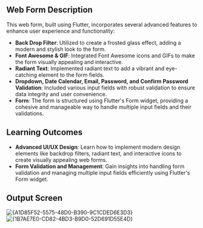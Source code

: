 ## Web Form Description

This web form, built using Flutter, incorporates several advanced features to enhance user experience and functionality:
- **Back Drop Filter**: Utilized to create a frosted glass effect, adding a modern and stylish look to the form.
- **Font Awesome & GIF**: Integrated Font Awesome icons and GIFs to make the form visually appealing and interactive.
- **Radiant Text**: Implemented radiant text to add a vibrant and eye-catching element to the form fields.
- **Dropdown, Date Calendar, Email, Password, and Confirm Password Validation**: Included various input fields with robust validation to ensure data integrity and user convenience.
- **Form**: The form is structured using Flutter's Form widget, providing a cohesive and manageable way to handle multiple input fields and their validations.

## Learning Outcomes

- **Advanced UI/UX Design**: Learn how to implement modern design elements like backdrop filters, radiant text, and interactive icons to create visually appealing web forms.
- **Form Validation and Management**: Gain insights into handling form validation and managing multiple input fields efficiently using Flutter's Form widget.

## Output Screen
![{A1D85F52-5575-48D0-B390-9C1CDED6E3D3}](https://github.com/user-attachments/assets/de777336-6de4-4c25-9732-3d5fd7c35d4c)
![{1B7AE7E0-CD82-4BD3-B9D0-52D691D55E4D}](https://github.com/user-attachments/assets/491503dc-d920-4bc5-b4b2-73807863754b)





